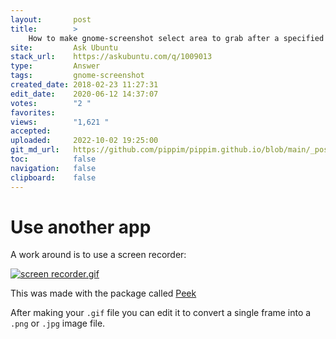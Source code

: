 ```yaml
---
layout:       post
title:        >
    How to make gnome-screenshot select area to grab after a specified delay
site:         Ask Ubuntu
stack_url:    https://askubuntu.com/q/1009013
type:         Answer
tags:         gnome-screenshot
created_date: 2018-02-23 11:27:31
edit_date:    2020-06-12 14:37:07
votes:        "2 "
favorites:    
views:        "1,621 "
accepted:     
uploaded:     2022-10-02 19:25:00
git_md_url:   https://github.com/pippim/pippim.github.io/blob/main/_posts/2018/2018-02-23-How-to-make-gnome-screenshot-select-area-to-grab-after-a-specified-delay.md
toc:          false
navigation:   false
clipboard:    false
---
```


# Use another app

A work around is to use a screen recorder:

[![screen recorder.gif][1]][1]

This was made with the package called [Peek][2]

After making your `.gif` file you can edit it to convert a single frame into a `.png` or `.jpg` image file.

  [1]: https://i.stack.imgur.com/6qZxG.gif
  [2]: https://www.omgubuntu.co.uk/2016/08/peek-desktop-gif-screen-recorder-linux
